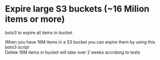 # Expire large S3 buckets (~16 Milion items or more)
boto3 to expire all items in bucket

When you have 16M items in a S3 bucket you can expire them by using this boto3 script<br>
Delete 16M items in bucket will take over 2 weeks accrdong to tests
